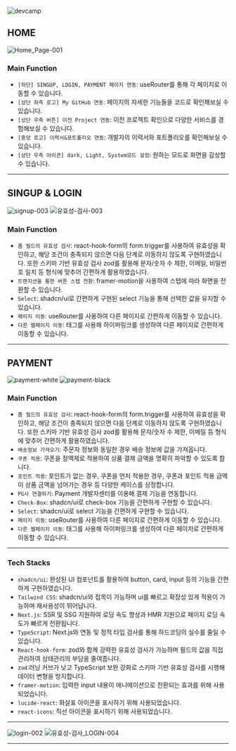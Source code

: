 ![devcamp](https://github.com/webcreastory/dev-camp-2/assets/137463073/604300ec-9263-4cca-bea4-ccb85aadf5cd)

## HOME

![Home_Page-001](https://github.com/webcreastory/dev-camp-2/assets/137463073/86df0515-8ccf-4bfd-81f0-78601c37fe72)

### Main Function

-   `[하단] SINGUP, LOGIN, PAYMENT 페이지 연동`: useRouter를 통해 각 페이지로 이동할 수 있습니다.
-   `[상단 좌측 로고] My GitHub 연동`: 페이지의 자세한 기능들을 코드로 확인해보실 수 있습니다.
-   `[상단 우측 버튼] 이전 Project 연동`: 이전 프로젝트 확인으로 다양한 서비스를 경험해보실 수 있습니다.
-   `[중앙 로고] 이력서&포트폴리오 연동`: 개발자의 이력서와 포트폴리오를 확인해보실 수 있습니다.
-   `[상단 우측 아이콘] dark, Light, System모드 설정`: 원하는 모드로 화면을 감상할 수 있습니다.

---

## SINGUP & LOGIN

![signup-003](https://github.com/webcreastory/dev-camp-2/assets/137463073/14922d9e-910f-4808-934d-c8d6c562356f)
![유효성-검사-003](https://github.com/webcreastory/dev-camp-2/assets/137463073/1e5a25cf-b9fc-4357-ad23-10e4dd15a0fc)

### Main Function

-   `폼 필드의 유효성 검사`: react-hook-form의 form.trigger를 사용하여 유효성을 확인하고, 해당 조건이 충족되지 않으면 다음 단계로 이동하지 않도록 구현하였습니다. 또한 스키마 기반 유효성 검사 zod를 활용해 문자/숫자 수 제한, 이메일, 비밀번호 일치 등 형식에 맞추어 간편하게 활용하였습니다.
-   `트랜지션을 통한 버튼 스텝 전환`: framer-motion을 사용하여 스텝에 따라 화면을 전환할 수 있습니다.
-   `Select`: shadcn/ui로 간편하게 구현된 select 기능을 통해 선택한 값을 유지할 수 있습니다.
-   `페이지 이동`: useRouter를 사용하여 다른 페이지로 간편하게 이동할 수 있습니다.
-   `다른 웹페이지 이동`: <a> 태그를 사용해 하이퍼링크를 생성하여 다른 페이지로 간편하게 이동할 수 있습니다.

---

## PAYMENT

![payment-white](https://github.com/webcreastory/dev-camp-2/assets/137463073/6a44ab97-a3e4-4ef9-aa8b-dc910cd1cc1a)
![payment-black](https://github.com/webcreastory/dev-camp-2/assets/137463073/9e09918e-3502-417e-b20f-203f74983c22)

### Main Function

-   `폼 필드의 유효성 검사`: react-hook-form의 form.trigger를 사용하여 유효성을 확인하고, 해당 조건이 충족되지 않으면 다음 단계로 이동하지 않도록 구현하였습니다. 또한 스키마 기반 유효성 검사 zod를 활용해 문자/숫자 수 제한, 이메일 등 형식에 맞추어 간편하게 활용하였습니다.
-   `배송정보 가져오기`: 주문자 정보와 동일한 경우 배송 정보에 값을 가져옵니다.
-   `쿠폰 적용`: 쿠폰을 정액제로 적용하여 상품 결제 금액을 명확히 파악할 수 있도록 합니다. 
-   `포인트 적용`: 포인트가 없는 경우, 쿠폰을 먼저 적용한 경우, 쿠폰과 포인트 적용 금액이 상품 금액을 넘어가는 경우 등 다양한 케이스를 상정합니다. 
-   `PG사 연결하기`: Payment 개발자센터를 이용해 결제 기능을 연동합니다.
-   `Check-Box`: shadcn/ui로 check-box 기능을 간편하게 구현할 수 있습니다.
-   `Select`: shadcn/ui로 select 기능을 간편하게 구현할 수 있습니다.
-   `페이지 이동`: useRouter를 사용하여 다른 페이지로 간편하게 이동할 수 있습니다.
-   `다른 웹페이지 이동`: <a> 태그를 사용해 하이퍼링크를 생성하여 다른 페이지로 간편하게 이동할 수 있습니다.

---

### Tech Stacks

-   `shadcn/ui`: 완성된 UI 컴포넌트를 활용하여 button, card, input 등의 기능을 간편하게 구현하였습니다.
-   `Tailwind CSS`: shadcn/ui와 접목이 가능하며 ui를 빠르고 확장성 있게 적용이 가능하며 재사용성이 뛰어납니다.
-   `Next.js`: SSR 및 SSG 지원하여 로딩 속도 향상과 HMR 지원으로 페이지 로딩 속도가 빠르게 전환됩니다.
-   `TypeScript`: Next.js와 연동 및 정적 타입 검사를 통해 하드코딩의 실수를 줄일 수 있습니다.
-   `React-hook-form`: zod와 함께 강력한 유효성 검사가 가능하며 필드의 값을 직접 관리하여 상태관리의 부담을 줄여줍니다.
-   `zod`:러닝 커브가 낮고 TypeScript 보완 강화로 스키마 기반 유효성 검사를 시행해 데이터 변형을 방지합니다.
-   `framer-motion`: 입력한 input 내용이 애니메이션으로 전환되는 효과를 위해 사용되었습니다.
-   `lucide-react`: 화살표 아이콘을 표시하기 위해 사용되었습니다.
-   `react-icons`: 직선 아이콘을 표시하기 위해 사용되었습니다.

---

![login-002](https://github.com/webcreastory/dev-camp-2/assets/137463073/67df3970-5a30-4f0d-a76b-8e33d5688afa)
![유효성-검사_LOGIN-004](https://github.com/webcreastory/dev-camp-2/assets/137463073/2e38381f-da21-4e2d-9d8c-070e6f894ef9)

---